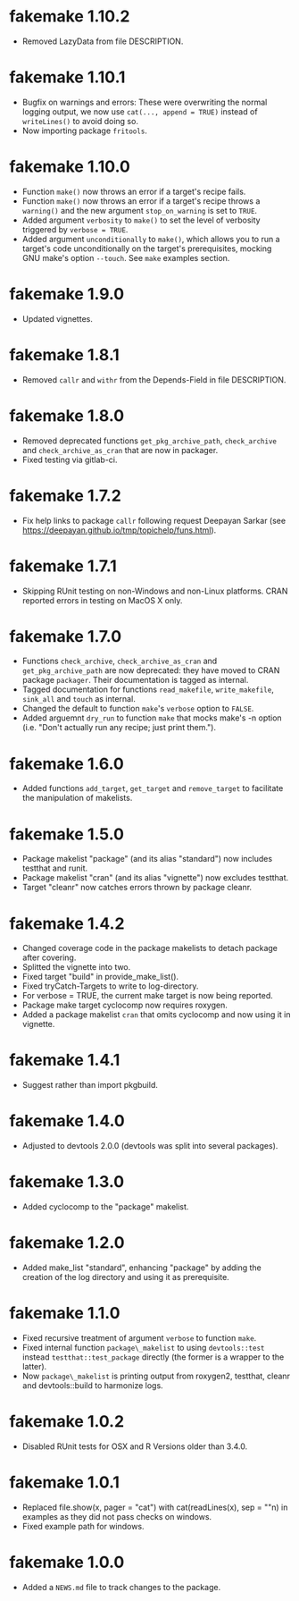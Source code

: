 # fakemake 1.10.2

* Removed LazyData from file DESCRIPTION.

# fakemake 1.10.1

* Bugfix on warnings and errors:
  These were overwriting the normal logging output, we now use 
  `cat(..., append = TRUE)` instead of `writeLines()` to avoid doing so.
* Now importing package `fritools`.

# fakemake 1.10.0

* Function `make()` now throws an error if a target's recipe fails.
* Function `make()` now throws an error if a target's recipe throws a
  `warning()` and the new argument `stop_on_warning` is set to `TRUE`.
* Added argument `verbosity` to `make()` to set the level of verbosity triggered
  by `verbose = TRUE`. 
* Added argument `unconditionally` to `make()`, which allows you to run a
  target's code unconditionally on the target's prerequisites, mocking GNU
  make's option `--touch`. See `make` examples section.

# fakemake 1.9.0

* Updated vignettes.

# fakemake 1.8.1

* Removed `callr` and `withr` from the Depends-Field in file DESCRIPTION.

# fakemake 1.8.0

* Removed deprecated functions `get_pkg_archive_path`,
    `check_archive` and `check_archive_as_cran` that are now in packager. 
* Fixed testing via gitlab-ci.

# fakemake 1.7.2

* Fix help links to package `callr` following request
  Deepayan Sarkar (see https://deepayan.github.io/tmp/topichelp/funs.html).

# fakemake 1.7.1

* Skipping RUnit testing on non-Windows and non-Linux platforms.
  CRAN reported errors in testing on MacOS X only.

# fakemake 1.7.0

* Functions `check_archive`, `check_archive_as_cran` and `get_pkg_archive_path`
  are now deprecated: they have moved to CRAN package `packager`. Their
  documentation is tagged as internal.
* Tagged documentation for functions `read_makefile`, `write_makefile`,
  `sink_all` and `touch` as internal.
* Changed the default to function `make`'s `verbose` option to `FALSE`.
* Added arguemnt `dry_run` to function `make` that mocks make's -n option 
  (i.e. "Don't actually run any recipe; just print them.").

# fakemake 1.6.0

* Added  functions `add_target`, `get_target` and `remove_target` to facilitate
  the manipulation of makelists.

# fakemake 1.5.0

* Package makelist "package" (and its alias "standard") now includes testthat 
  and runit.
* Package makelist "cran" (and its alias "vignette") now excludes testthat.
* Target "cleanr" now catches errors thrown by package cleanr.

# fakemake 1.4.2

* Changed coverage code in the package makelists to detach package after
  covering.
* Splitted the vignette into two.
* Fixed target "build" in provide\_make\_list().
* Fixed tryCatch-Targets to write to log-directory.
* For verbose = TRUE, the current make target is now being reported.
* Package make target cyclocomp now requires roxygen.
* Added a package makelist `cran` that omits cyclocomp and now using it in
  vignette.

# fakemake 1.4.1

* Suggest rather than import pkgbuild.

# fakemake 1.4.0

* Adjusted to devtools 2.0.0 (devtools was split into several packages).

# fakemake 1.3.0

* Added cyclocomp to the "package" makelist.

# fakemake 1.2.0

* Added make\_list "standard", enhancing "package" by adding the creation of the
  log directory and using it as prerequisite.

# fakemake 1.1.0

* Fixed recursive treatment of argument `verbose` to function `make`.
* Fixed internal function `package\_makelist` to using `devtools::test` instead 
  `testthat::test_package` directly (the former is a wrapper to the latter).
* Now `package\_makelist` is printing output from roxygen2, testthat, cleanr and
  devtools::build to harmonize logs.

# fakemake 1.0.2

* Disabled RUnit tests for OSX and R Versions older than 3.4.0.

# fakemake 1.0.1

* Replaced file.show(x, pager = "cat") with cat(readLines(x), sep = "\"n) in
  examples as they did not pass checks on windows.
* Fixed example path for windows. 

# fakemake 1.0.0

* Added a `NEWS.md` file to track changes to the package.




